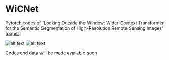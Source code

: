 # WiCNet
Pytorch codes of 'Looking Outside the Window: Wider-Context Transformer for the Semantic Segmentation of High-Resolution Remote Sensing Images' [[paper]](http://arxiv.org/abs/2106.15754)

![alt text](https://github.com/ggsDing/WiCNet/blob/main/flow_chart.png)
![alt text](https://github.com/ggsDing/WiCNet/blob/main/data_BLU.png)

Codes and data will be made available soon
